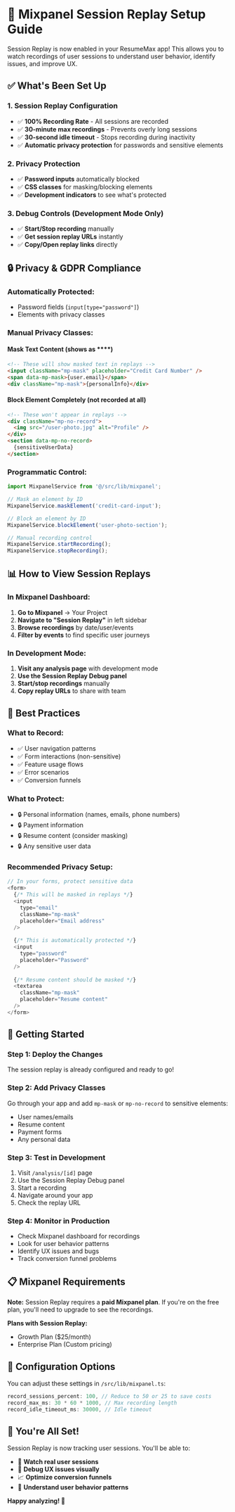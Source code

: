 # 🎥 **Mixpanel Session Replay Setup Guide**

Session Replay is now enabled in your ResumeMax app! This allows you to watch recordings of user sessions to understand user behavior, identify issues, and improve UX.

## ✅ **What's Been Set Up**

### **1. Session Replay Configuration**
- ✅ **100% Recording Rate** - All sessions are recorded
- ✅ **30-minute max recordings** - Prevents overly long sessions
- ✅ **30-second idle timeout** - Stops recording during inactivity
- ✅ **Automatic privacy protection** for passwords and sensitive elements

### **2. Privacy Protection**
- ✅ **Password inputs** automatically blocked
- ✅ **CSS classes** for masking/blocking elements
- ✅ **Development indicators** to see what's protected

### **3. Debug Controls** (Development Mode Only)
- ✅ **Start/Stop recording** manually
- ✅ **Get session replay URLs** instantly
- ✅ **Copy/Open replay links** directly

## 🔒 **Privacy & GDPR Compliance**

### **Automatically Protected:**
- Password fields (`input[type="password"]`)
- Elements with privacy classes

### **Manual Privacy Classes:**

#### **Mask Text Content** (shows as ****)
```html
<!-- These will show masked text in replays -->
<input className="mp-mask" placeholder="Credit Card Number" />
<span data-mp-mask>{user.email}</span>
<div className="mp-mask">{personalInfo}</div>
```

#### **Block Element Completely** (not recorded at all)
```html
<!-- These won't appear in replays -->
<div className="mp-no-record">
  <img src="/user-photo.jpg" alt="Profile" />
</div>
<section data-mp-no-record>
  {sensitiveUserData}
</section>
```

### **Programmatic Control:**
```javascript
import MixpanelService from '@/src/lib/mixpanel';

// Mask an element by ID
MixpanelService.maskElement('credit-card-input');

// Block an element by ID  
MixpanelService.blockElement('user-photo-section');

// Manual recording control
MixpanelService.startRecording();
MixpanelService.stopRecording();
```

## 📊 **How to View Session Replays**

### **In Mixpanel Dashboard:**
1. **Go to Mixpanel** → Your Project
2. **Navigate to "Session Replay"** in left sidebar
3. **Browse recordings** by date/user/events
4. **Filter by events** to find specific user journeys

### **In Development Mode:**
1. **Visit any analysis page** with development mode
2. **Use the Session Replay Debug panel**
3. **Start/stop recordings** manually
4. **Copy replay URLs** to share with team

## 🎯 **Best Practices**

### **What to Record:**
- ✅ User navigation patterns
- ✅ Form interactions (non-sensitive)
- ✅ Feature usage flows
- ✅ Error scenarios
- ✅ Conversion funnels

### **What to Protect:**
- 🔒 Personal information (names, emails, phone numbers)
- 🔒 Payment information
- 🔒 Resume content (consider masking)
- 🔒 Any sensitive user data

### **Recommended Privacy Setup:**

```javascript
// In your forms, protect sensitive data
<form>
  {/* This will be masked in replays */}
  <input 
    type="email" 
    className="mp-mask" 
    placeholder="Email address" 
  />
  
  {/* This is automatically protected */}
  <input 
    type="password" 
    placeholder="Password" 
  />
  
  {/* Resume content should be masked */}
  <textarea 
    className="mp-mask"
    placeholder="Resume content"
  />
</form>
```

## 🚀 **Getting Started**

### **Step 1: Deploy the Changes**
The session replay is already configured and ready to go!

### **Step 2: Add Privacy Classes**
Go through your app and add `mp-mask` or `mp-no-record` to sensitive elements:
- User names/emails
- Resume content  
- Payment forms
- Any personal data

### **Step 3: Test in Development**
1. Visit `/analysis/[id]` page
2. Use the Session Replay Debug panel
3. Start a recording
4. Navigate around your app
5. Check the replay URL

### **Step 4: Monitor in Production**
- Check Mixpanel dashboard for recordings
- Look for user behavior patterns
- Identify UX issues and bugs
- Track conversion funnel problems

## 📋 **Mixpanel Requirements**

**Note:** Session Replay requires a **paid Mixpanel plan**. If you're on the free plan, you'll need to upgrade to see the recordings.

**Plans with Session Replay:**
- Growth Plan ($25/month)
- Enterprise Plan (Custom pricing)

## 🔧 **Configuration Options**

You can adjust these settings in `/src/lib/mixpanel.ts`:

```javascript
record_sessions_percent: 100, // Reduce to 50 or 25 to save costs
record_max_ms: 30 * 60 * 1000, // Max recording length
record_idle_timeout_ms: 30000, // Idle timeout
```

## 🎉 **You're All Set!**

Session Replay is now tracking user sessions. You'll be able to:
- 👀 **Watch real user sessions**
- 🐛 **Debug UX issues visually**  
- 📈 **Optimize conversion funnels**
- 🎯 **Understand user behavior patterns**

**Happy analyzing! 🚀**
